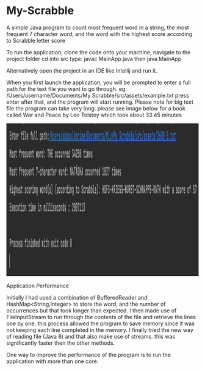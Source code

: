 # My-Scrabble
A simple Java program to count most frequent word in a string, the most frequent 7 character word,
and the word with the highest score according to Scrabble letter score

To run the application, clone the code onto your machine,
navigate to the project folder
cd into src
type: javac MainApp.java 
then java MainApp

Alternatively open the project in an IDE like Intellij and run it.

When you first launch the application, you will be prompted to enter a full path 
for the text file you want to go through. eg:
/Users/username/Documents/My Scrabble/src/assets/example.txt
press enter after that, and the program will start running. 
Please note for big text file the program can take very long.
please see image below for a book called  War and Peace by Leo Tolstoy which took about 33.45 minutes

<img src ="images/scrabble_calculation.png" height= "400"/>


Application Performance

Initially I had used a combination of BufferedReader and HashMap<String,Integer> to store
the word, and the number of occurrences but that took longer than expected.
I then made use of FileInputStream to run through the contents of the file and retrieve the lines one by one.
this process allowed the program to save memory since it was not keeping each line completed in the memory.
I finally tried the new way of reading file (Java 8) and that also make use of streams. this was significantly faster then 
the other methods.

One way to improve the performance of the program is to run the application with more than one core.